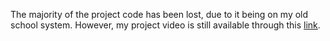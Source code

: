 The majority of the project code has been lost, due to it being on my old school system. However, my project video is still available through this [link](https://www.youtube.com/watch?v=Tz9RLF8oQJ4). 